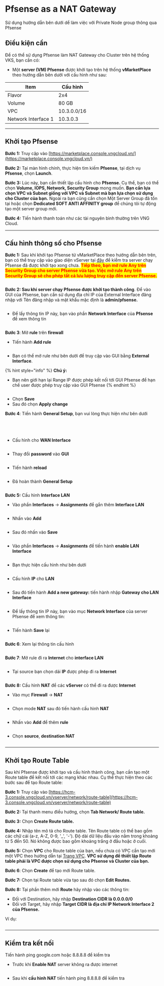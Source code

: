 # Pfsense as a NAT Gateway

Sử dụng hướng dẫn bên dưới dể làm việc với Private Node group thông qua Pfsense

## Điều kiện cần

Để có thể sử dụng Pfsense làm NAT Gateway cho Cluster trên hệ thống VKS, bạn cần có:

* Một **server (VM) Pfsense** được khởi tạo trên hệ thống **vMarketPlace** theo hướng dẫn bên dưới với cấu hình như sau:

| Item                 | Cấu hình     |
| -------------------- | ------------ |
| Flavor               | 2x4          |
| Volume               | 80 GB        |
| VPC                  | 10.3.0.0/16  |
| Network Interface 1  | 10.3.0.3     |

***

## Khởi tạo Pfsense

**Bước 1:** Truy cập vào [https://marketplace.console.vngcloud.vn/](https://marketplace.console.vngcloud.vn/)

**Bước 2:** Tại màn hình chính, thực hiện tìm kiếm **Pfsense**, tại dịch vụ **Pfsense**, chọn **Launch**.

**Bước 3:** Lúc này, bạn cần thiết lập cấu hình cho **Pfsense.** Cụ thể, bạn có thể chọn **Volume, IOPS, Network, Security Group** mong muốn. **Bạn cần lựa chọn VPC và Subnet giống với VPC và Subnet mà bạn lựa chọn sử dụng cho Cluster của bạn.** Ngoài ra bạn cũng cần chọn Một Server Group đã tồn tại hoặc chọn **Dedicated SOFT ANTI AFFINITY group** để chúng tôi tự động tạo một server group mới.

**Bước 4:** Tiến hành thanh toán như các tài nguyên bình thường trên VNG Cloud.&#x20;

***

## Cấu hình thông số cho Pfsense <a href="#toc165621058" id="toc165621058"></a>

**Bước 1:** Sau khi khởi tạo Pfsense từ vMarketPlace theo hướng dẫn bên trên, bạn có thể truy cập vào giao diện vServer tại [đây](https://hcm-3.console.vngcloud.vn/vserver/v-server/cloud-server) để kiểm tra server chạy Pfsense đã được khởi tạo xong chưa. <mark style="color:red;">**Tiếp theo, bạn mở rule Any trên Security Group cho server Pfsense vừa tạo. Việc mở rule Any trên Security Group sẽ cho phép tất cả lưu lượng truy cập đến server Pfsense.**</mark>

<figure><img src="../../../.gitbook/assets/image (501).png" alt=""><figcaption></figcaption></figure>

**Bước 2: Sau khi server chạy Pfsense được khởi tạo thành công**. Để vào GUI của Pfsense, bạn cần sử dụng địa chỉ IP của External Interface đăng nhập với Tên đăng nhập và mật khẩu mặc định là **admin/pfsense.**&#x20;

<figure><img src="../../../.gitbook/assets/p1.png" alt=""><figcaption></figcaption></figure>

* Để lấy thông tin IP này, bạn vào phần **Network Interface** của **Pfsense** để xem thông tin

<figure><img src="../../../.gitbook/assets/image (30).png" alt=""><figcaption></figcaption></figure>

**Bước 3**: Mở **rule** trên **firewall**

* Tiến hành **Add rule**

<figure><img src="../../../.gitbook/assets/image (9) (1) (1) (1) (1) (1) (1).png" alt=""><figcaption></figcaption></figure>

* Bạn có thể mở rule như bên dưới để truy cập vào GUI bằng **External Interface**.

{% hint style="info" %}
**Chú ý:**

* Bạn nên giới hạn lại Range IP được phép kết nối tới GUI Pfsense để hạn chế user được phép truy cập vào GUI Pfsense
{% endhint %}

<figure><img src="../../../.gitbook/assets/image (10) (1) (1) (1) (1) (1) (1).png" alt=""><figcaption></figcaption></figure>

* Chọn **Save**
* Sau đó chọn **Apply change**

**Bước 4**: Tiến hành **General Setup**, bạn vui lòng thực hiện như bên dưới

<figure><img src="../../../.gitbook/assets/image (1) (1) (1) (1) (1) (1) (1) (1) (1) (1) (1) (1) (1) (1) (1) (1) (1) (1).png" alt=""><figcaption></figcaption></figure>

<figure><img src="../../../.gitbook/assets/image (2) (1) (1) (1) (1) (1) (1) (1) (1) (1) (1) (1) (1) (1).png" alt=""><figcaption></figcaption></figure>

<figure><img src="../../../.gitbook/assets/image (3) (1) (1) (1) (1) (1) (1) (1) (1) (1) (1) (1).png" alt=""><figcaption></figcaption></figure>

<figure><img src="../../../.gitbook/assets/image (4) (1) (1) (1) (1) (1) (1) (1) (1) (1) (1) (1).png" alt=""><figcaption></figcaption></figure>

* Cấu hình cho **WAN Interface**

<figure><img src="../../../.gitbook/assets/image (5) (1) (1) (1) (1) (1) (1) (1) (1) (1).png" alt=""><figcaption></figcaption></figure>

* Thay đổi **password** vào **GUI**

<figure><img src="../../../.gitbook/assets/image (6) (1) (1) (1) (1) (1) (1) (1).png" alt=""><figcaption></figcaption></figure>

* Tiến hành **reload**

<figure><img src="../../../.gitbook/assets/image (7) (1) (1) (1) (1) (1) (1).png" alt=""><figcaption></figcaption></figure>

* Đã hoàn thành **General Setup**

<figure><img src="../../../.gitbook/assets/image (8) (1) (1) (1) (1) (1) (1).png" alt=""><figcaption></figcaption></figure>

**Bước 5:** Cấu hình **Interface LAN**

* Vào phần **Interfaces** -> **Assignments** để gắn thêm **Interface LAN**

<figure><img src="../../../.gitbook/assets/image (12) (1) (1) (1) (1) (1).png" alt=""><figcaption></figcaption></figure>

* Nhấn vào **Add**

<figure><img src="../../../.gitbook/assets/image (13) (1) (1) (1).png" alt=""><figcaption></figcaption></figure>

* Sau đó nhấn vào **Save**

<figure><img src="../../../.gitbook/assets/image (14) (1) (1).png" alt=""><figcaption></figcaption></figure>

* Vào phần **Interfaces** -> **Assignments** để tiến hành **enable LAN Interface**

<figure><img src="../../../.gitbook/assets/image (15) (1).png" alt=""><figcaption></figcaption></figure>

* Bạn thực hiện cấu hình như bên dưới

<figure><img src="../../../.gitbook/assets/image (16) (1).png" alt=""><figcaption></figcaption></figure>

* Cấu hình **IP** cho **LAN**

<figure><img src="../../../.gitbook/assets/image (6) (1) (1) (1) (1) (1) (1).png" alt=""><figcaption></figcaption></figure>

* Sau đó tiến hành **Add a new gateway:** tiến hành nhập **Gateway cho LAN Interface**

<figure><img src="../../../.gitbook/assets/image (1) (1) (1) (1) (1) (1) (1) (1) (1) (1) (1) (1) (1) (1) (1) (1) (1).png" alt=""><figcaption></figcaption></figure>

* Để lấy thông tin IP này, bạn vào mục **Network Interface** của server Pfsense để xem thông tin:

<figure><img src="../../../.gitbook/assets/image (2) (1) (1) (1) (1) (1) (1) (1) (1) (1) (1) (1) (1).png" alt=""><figcaption></figcaption></figure>

* Tiến hành **Save** lại

<figure><img src="../../../.gitbook/assets/image (3) (1) (1) (1) (1) (1) (1) (1) (1) (1) (1).png" alt=""><figcaption></figcaption></figure>

**Bước 6**: Xem lại thông tin cấu hình

<figure><img src="../../../.gitbook/assets/image (20).png" alt=""><figcaption></figcaption></figure>

**Bước 7**: Mở rule đi ra **Internet** cho **interface LAN**

<figure><img src="../../../.gitbook/assets/image (21).png" alt=""><figcaption></figcaption></figure>

* Tại source bạn chọn dải **IP** được phép đi ra **Internet**

<figure><img src="../../../.gitbook/assets/image (22).png" alt=""><figcaption></figcaption></figure>

**Bước 8:** Cấu hình **NAT** để các **vServer** có thể đi ra được **Internet**

* Vào mục **Firewall** -> **NAT**

<figure><img src="../../../.gitbook/assets/image (23).png" alt=""><figcaption></figcaption></figure>

* Chọn mode **NAT** sau đó tiến hành cấu hình **NAT**

<figure><img src="../../../.gitbook/assets/image (24).png" alt=""><figcaption></figcaption></figure>

* Nhấn vào **Add** để thêm **rule**

<figure><img src="../../../.gitbook/assets/image (25).png" alt=""><figcaption></figcaption></figure>

* Chọn **source**, **destination NAT**

<figure><img src="../../../.gitbook/assets/image (26).png" alt=""><figcaption></figcaption></figure>

***

## Khởi tạo Route Table <a href="#khoitaomotpublicclustervoiprivatenodegroup-khoitaoroutetable" id="khoitaomotpublicclustervoiprivatenodegroup-khoitaoroutetable"></a>

Sau khi Pfsense được khởi tạo và cấu hình thành công, bạn cần tạo một Route table để kết nối tới các mạng khác nhau. Cụ thể thực hiện theo các bước sau để tạo Route table:

**Bước 1:** Truy cập vào [https://hcm-3.console.vngcloud.vn/vserver/network/route-table](https://hcm-3.console.vngcloud.vn/vserver/network/route-table)

**Bước 2:** Tại thanh menu điều hướng, chọn **Tab Network/ Route table.**

**Bước 3:** Chọn **Create Route table.**&#x20;

**Bước 4:** Nhập tên mô tả cho Route table. Tên Route table có thể bao gồm các chữ cái (a-z, A-Z, 0-9, '\_', '-'). Độ dài dữ liệu đầu vào nằm trong khoảng từ 5 đến 50. Nó không được bao gồm khoảng trắng ở đầu hoặc ở cuối.

**Bước 5:** Chọn **VPC** cho Route table của bạn, nếu chưa có VPC cần tạo mới một VPC theo hướng dẫn tại [Trang VPC](https://docs.vngcloud.vn/pages/viewpage.action?pageId=49648039). **VPC sử dụng để thiết lập Route table phải là VPC được chọn sử dụng cho Pfsense và Cluster của bạn.**

**Bước 6**: Chọn **Create** để tạo mới Route table.

**Bước 7:** Chọn <img src="https://docs-admin.vngcloud.vn/download/thumbnails/73762068/image2024-4-16_15-40-3.png?version=1&#x26;modificationDate=1713256805000&#x26;api=v2" alt="" data-size="line">tại Route table vừa tạo sau đó chọn **Edit Routes.**

**Bước 8:** Tại phần thêm mới **Route** hãy nhập vào các thông tin:&#x20;

* Đối với Destination, hãy nhập **Destination CIDR là 0.0.0.0/0**
* Đối với Target, hãy nhập **Target CIDR là địa chỉ IP Network Interface 2 của Pfsense.**

Ví dụ:

<figure><img src="../../../.gitbook/assets/6.png" alt=""><figcaption></figcaption></figure>

***

## **Kiểm tra kết nối**

Tiến hành ping google.com hoặc 8.8.8.8 để kiểm tra

* Trước khi **Enable NAT** server không ra được internet

<figure><img src="../../../.gitbook/assets/image (28).png" alt=""><figcaption></figcaption></figure>

* Sau khi **cấu hình NAT** tiến hành ping 8.8.8.8 để kiểm tra

<figure><img src="../../../.gitbook/assets/image (29).png" alt=""><figcaption></figcaption></figure>
